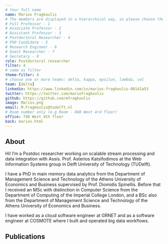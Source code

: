 ```yaml
---
# Your full name 
name: Marios Fragkoulis
# The members are displayed in a hierarchical way, so please choose the role and filter number from this list:
# Full Professor - 1
# Associate Professor - 2
# Assistant Professor - 3
# Postdoctoral Researcher - 4
# PhD Candidate - 5
# Research Engineer - 6 
# Guest Researcher - 7
# Secretary - 8
role: Postdoctoral researcher
filter: 4
# same as filter
theme-filter: 4 
# choose one or more teams: delta, kappa, epsilon, lambda, cel
team: [delta]
linkedin: https://www.linkedin.com/in/marios-fragkoulis-80141a53
twitter: https://twitter.com/mariofragkoulis
github: https://github.com/mfragkoulis
image: Marios.png
email: M.Fragkoulis@tudelft.nl
# Room number only (e.g Room - 840 West 4rd floor)
office: 740 West 4th floor
back: marios.html
---
```


## About

Hi! I’m a Postdoc researcher working on scalable stream processing and data integration with Assis. Prof. Asterios Katsifodimos at the Web Information Systems group in Delft University of Technology (TUDelft).

I have a PhD in main memory data analytics from the Department of Management Science and Technology of the Athens University of Economics and Business supervised by Prof. Diomidis Spinellis. Before that I received an MSc with distinction in Computer Science from the Department of Computing of the Imperial College London, and a BSc also from the Department of Management Science and Technology of the Athens University of Economics and Business.

I have worked as a cloud software engineer at GRNET and as a software engineer at COSMOTE where I built and operated big data workflows.

## Publications

[comment]: <> (You don't have to write anything here, it will be automatically filled. )

